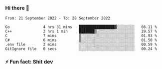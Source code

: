 ### Hi there 👋
<!--START_SECTION:waka-->

```text
From: 21 September 2022 - To: 28 September 2022

Go               4 hrs 31 mins   ████████████████▓░░░░░░░░   66.11 %
C++              2 hrs 1 min     ███████▒░░░░░░░░░░░░░░░░░   29.57 %
C                7 mins          ▒░░░░░░░░░░░░░░░░░░░░░░░░   01.93 %
C#               6 mins          ▒░░░░░░░░░░░░░░░░░░░░░░░░   01.50 %
.env file        2 mins          ░░░░░░░░░░░░░░░░░░░░░░░░░   00.59 %
GitIgnore file   0 secs          ░░░░░░░░░░░░░░░░░░░░░░░░░   00.24 %
```

<!--END_SECTION:waka-->
<!--
**TG4LAaron/TG4LAaron** is a ✨ _special_ ✨ repository because its `README.md` (this file) appears on your GitHub profile.

Here are some ideas to get you started:

- 🔭 I’m currently working on ...
- 🌱 I’m currently learning ...
- 👯 I’m looking to collaborate on ...
- 🤔 I’m looking for help with ...
- 💬 Ask me about ...
- 📫 How to reach me: ...
- 😄 Pronouns: ...
- ⚡ Fun fact: ...
-->
### ⚡ Fun fact: Shit dev
